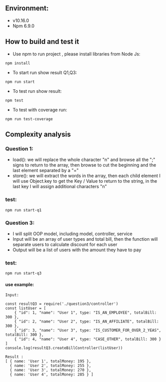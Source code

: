 ## Environment:
- v10.16.0
- Npm 6.9.0

## How to build and test it
- Use npm to run project , please install libraries from Node Js:
```
npm install
```
- To start run show result Q1,Q3:
```
npm run start
```
- To test run show result:
```
npm test
```
- To test with coverage run:
```
npm run test-coverage
```

## Complexity analysis

### Question 1:
  - load(): we will replace the whole character "n" and browse all the ";" signs to return to the array, then browse to cut the beginning and the last element separated by a "="
  - store(): we will extract the words in the array, then each child element I will use Object.key to get the Key / Value to return to the string, in the last key I will assign additional characters "n"
### test:  
```
npm run start-q1
```
### Question 3:
- I will split OOP model, including model, controller, service
- Input will be an array of user types and total bill, then the function will separate users to calculate discount for each user
- Output will be a list of users with the amount they have to pay
### test:  
```
npm run start-q3
```
#### use example:
```
Input:

const resultQ3 = require('./question3/controller')
const listUser = [
    { "id": 1, "name": "User 1", type: "IS_AN_EMPLOYEE", totalBill: 300 },
    { "id": 2, "name": "User 2", type: "IS_AN_AFFILIATE", totalBill: 300 },
    { "id": 3, "name": "User 3", type: "IS_CUSTOMER_FOR_OVER_2_YEAS", totalBill: 300 },
    { "id": 4, "name": "User 4", type: "CASE_OTHER", totalBill: 300 }
]
console.log(resultQ3.createBillController(listUser))

Result :
[ { name: 'User 1', totalMoney: 195 },
  { name: 'User 2', totalMoney: 255 },
  { name: 'User 3', totalMoney: 270 },
  { name: 'User 4', totalMoney: 285 } ]
```